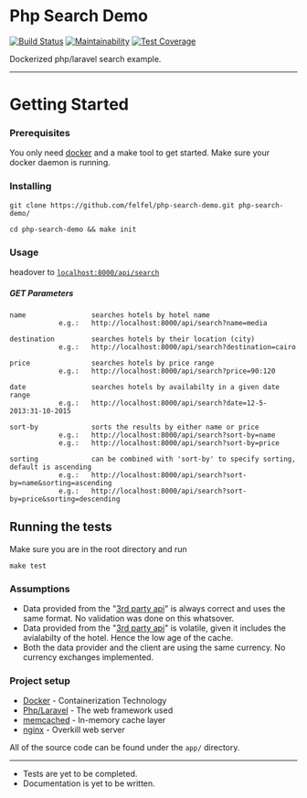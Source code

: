 # Php Search Demo  
[![Build Status](https://travis-ci.com/felfel/php-search-demo.svg?branch=master)](https://travis-ci.com/felfel/php-search-demo)   [![Maintainability](https://api.codeclimate.com/v1/badges/25bbae89f19de24f4ff4/maintainability)](https://codeclimate.com/github/felfel/php-search-demo/maintainability)   [![Test Coverage](https://api.codeclimate.com/v1/badges/25bbae89f19de24f4ff4/test_coverage)](https://codeclimate.com/github/felfel/php-search-demo/test_coverage) 

Dockerized php/laravel search example.

---------------------------------

# Getting Started
### Prerequisites
You only need [docker](https://www.docker.com/get-docker
) and a make tool to get started. Make sure your docker daemon is running.



### Installing

```
git clone https://github.com/felfel/php-search-demo.git php-search-demo/
```
```
cd php-search-demo && make init
```
### Usage
headover to [`localhost:8000/api/search`](http://localhost:8000/api/search)
##### GET Parameters

```
name                searches hotels by hotel name
            e.g.:   http://localhost:8000/api/search?name=media
        
destination         searches hotels by their location (city)
            e.g.:   http://localhost:8000/api/search?destination=cairo
            
price               searches hotels by price range
            e.g.:   http://localhost:8000/api/search?price=90:120
            
date                searches hotels by availabilty in a given date range
            e.g.:   http://localhost:8000/api/search?date=12-5-2013:31-10-2015
            
sort-by             sorts the results by either name or price
            e.g.:   http://localhost:8000/api/search?sort-by=name
            e.g.:   http://localhost:8000/api/search?sort-by=price
            
sorting             can be combined with 'sort-by' to specify sorting, default is ascending
            e.g.:   http://localhost:8000/api/search?sort-by=name&sorting=ascending
            e.g.:   http://localhost:8000/api/search?sort-by=price&sorting=descending
```



## Running the tests

Make sure you are in the root directory and run
```
make test
```



### Assumptions

  - Data provided from the "[3rd party api](https://api.myjson.com/bins/tl0bp)" is always correct and uses the same format. No validation was done on this whatsover.
  - Data provided from the "[3rd party api](https://api.myjson.com/bins/tl0bp)" is volatile, given it includes the avialabilty of the hotel. Hence the low age of the cache.
  - Both the data provider and the client are using the same currency. No currency exchanges implemented.
  
  
### Project setup

* [Docker](https://www.docker.com/) - Containerization Technology
* [Php/Laravel](https://laravel.com/) - The web framework used
* [memcached](https://memcached.org/) - In-memory cache layer
* [nginx](https://www.nginx.com/) - Overkill web server

All of the source code can be found under the `app/` directory.


---------------------------------


- Tests are yet to be completed.
- Documentation is yet to be written.
